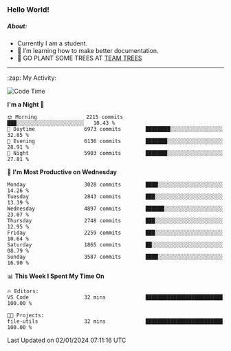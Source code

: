 ### Hello World!

##### About:
- Currently I am a student.
- 🌱 I’m learning how to make better documentation.
- 🌱 GO PLANT SOME TREES AT [TEAM TREES](https://teamtrees.org/)

---
  <summary>:zap: My Activity:</summary>
  
<!--START_SECTION:waka-->
![Code Time](http://img.shields.io/badge/Code%20Time-1%2C268%20hrs%2022%20mins-blue)

**I'm a Night 🦉** 

```text
🌞 Morning                2215 commits        ███░░░░░░░░░░░░░░░░░░░░░░   10.43 % 
🌆 Daytime                6973 commits        ████████░░░░░░░░░░░░░░░░░   32.85 % 
🌃 Evening                6136 commits        ███████░░░░░░░░░░░░░░░░░░   28.91 % 
🌙 Night                  5903 commits        ███████░░░░░░░░░░░░░░░░░░   27.81 % 
```
📅 **I'm Most Productive on Wednesday** 

```text
Monday                   3028 commits        ████░░░░░░░░░░░░░░░░░░░░░   14.26 % 
Tuesday                  2843 commits        ███░░░░░░░░░░░░░░░░░░░░░░   13.39 % 
Wednesday                4897 commits        ██████░░░░░░░░░░░░░░░░░░░   23.07 % 
Thursday                 2748 commits        ███░░░░░░░░░░░░░░░░░░░░░░   12.95 % 
Friday                   2259 commits        ███░░░░░░░░░░░░░░░░░░░░░░   10.64 % 
Saturday                 1865 commits        ██░░░░░░░░░░░░░░░░░░░░░░░   08.79 % 
Sunday                   3587 commits        ████░░░░░░░░░░░░░░░░░░░░░   16.90 % 
```


📊 **This Week I Spent My Time On** 

```text
🔥 Editors: 
VS Code                  32 mins             █████████████████████████   100.00 % 

🐱‍💻 Projects: 
file-utils               32 mins             █████████████████████████   100.00 % 
```


 Last Updated on 02/01/2024 07:11:16 UTC
<!--END_SECTION:waka-->
